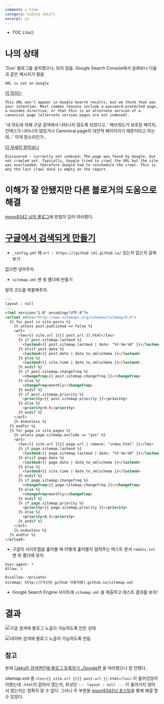 ```yaml
---
comments : true
category: Coding Jekyll
excerpt: yo
---
```


* TOC
{:toc}


# 나의 상태

'Duo' 블로그를 설치했으나, 되지 않음.
Google Search Console에서 살펴보니 다음과 같은 메시지가 떴음

`URL is not on Google`

[이 의미는](https://support.google.com/webmasters/answer/7440203#status_types)
```
This URL won't appear in Google Search results, but we think that was your intention. Most common reasons include a password-protected page, a noindex directive, or that this is an alternate version of a canonical page (alternate version pages are not indexed).
```

'내 의도에 의해 구글 검색에서 나타나지 않도록 되었다고..' 패쓰워드가 보호된 페이지, 인덱스가 나타나지 않았거나 Canonical page의 대안적 페이지이기 때문이라고 하는데...' 이게 뭔소리인가..

[더 자세히 알아보니](https://support.google.com/webmasters/answer/9012289#url_not_on_google)

```
Discovered - currently not indexed: The page was found by Google, but not crawled yet. Typically, Google tried to crawl the URL but the site was overloaded; therefore Google had to reschedule the crawl. This is why the last crawl date is empty on the report.
```

# 이해가 잘 안됐지만 다른 블로거의 도움으로 해결

[moon9342 님의 블로그](https://moon9342.github.io/jekyll-sitemap)에 방법이 있어 따라했다.



# [구글에서 검색되게 만들기](https://moon9342.github.io/jekyll-sitemap)


- `_config.yml` 에 `url : https://[github id].github.io/` 있는지 없는지 살펴보기

없으면 넣어주자.



- `sitemap.xml` 맨 윗 폴더에 만들기

밑의 코드를 복붙해주자.

```html
---
layout : null
---
<?xml version="1.0" encoding="UTF-8"?>
<urlset xmlns="http://www.sitemaps.org/schemas/sitemap/0.9">
  {% for post in site.posts %}
    {% unless post.published == false %}
    <url>
      <loc>{{ site.url }}{{ post.url }}.html</loc>
      {% if post.sitemap.lastmod %}
        <lastmod>{{ post.sitemap.lastmod | date: "%Y-%m-%d" }}</lastmod>
      {% elsif post.date %}
        <lastmod>{{ post.date | date_to_xmlschema }}</lastmod>
      {% else %}
        <lastmod>{{ site.time | date_to_xmlschema }}</lastmod>
      {% endif %}
      {% if post.sitemap.changefreq %}
        <changefreq>{{ post.sitemap.changefreq }}</changefreq>
      {% else %}
        <changefreq>monthly</changefreq>
      {% endif %}
      {% if post.sitemap.priority %}
        <priority>{{ post.sitemap.priority }}</priority>
      {% else %}
        <priority>0.5</priority>
      {% endif %}
    </url>
    {% endunless %}
  {% endfor %}
  {% for page in site.pages %}
    {% unless page.sitemap.exclude == "yes" %}
    <url>
      <loc>{{ site.url }}{{ page.url | remove: "index.html" }}</loc>
      {% if page.sitemap.lastmod %}
        <lastmod>{{ page.sitemap.lastmod | date: "%Y-%m-%d" }}</lastmod>
      {% elsif page.date %}
        <lastmod>{{ page.date | date_to_xmlschema }}</lastmod>
      {% else %}
        <lastmod>{{ site.time | date_to_xmlschema }}</lastmod>
      {% endif %}
      {% if page.sitemap.changefreq %}
        <changefreq>{{ page.sitemap.changefreq }}</changefreq>
      {% else %}
        <changefreq>monthly</changefreq>
      {% endif %}
      {% if page.sitemap.priority %}
        <priority>{{ page.sitemap.priority }}</priority>
      {% else %}
        <priority>0.3</priority>
      {% endif %}
    </url>
    {% endunless %}
  {% endfor %}
</urlset>
```

- 구글이 사이트맵을 훑어볼 때 어떻게 훑어볼지 알려주는 텍스트 문서 `robots.txt` 맨 위 폴더에 넣자.

```
User-agent: *
Allow: /

Disallow: /private/
Sitemap: http://[자신의 github 사용자명].github.io/sitemap.xml
```

- Google Search Engine 사이트에 `sitemap.xml` 을 제출하고 테스트 결과를 보자!

# 결과

![구글 검색에 블로그 노출이 가능하도록 만든 상태](https://i.imgur.com/sNQxYoE.png)

![네이버 검색에 블로그 노출이 가능하도록 만듬](https://i.imgur.com/97i5Y2Q.png)

## 참고

본래 [[Jekyll] 검색엔진에 블로그 등록하기 _Google편](https://gmlwjd9405.github.io/2017/10/20/include-blog-in-a-GoogleSearchEngine.html) 을 따라했으나 잘 안됐다.

sitemap.xml 중  `<loc>{{ site.url }}{{ post.url }}.html</loc>` 이 들어갔었어야했는데 `.html`이 없어서 였는지, 최상단 `--- layout : null ---` 이 들어가지 않아서 였는지는 정확히 알 수 없다. 그러나 두 부분을 [moon9342님 포스팅](https://moon9342.github.io/jekyll-sitemap)을 통해 해결 할 수 있었다.